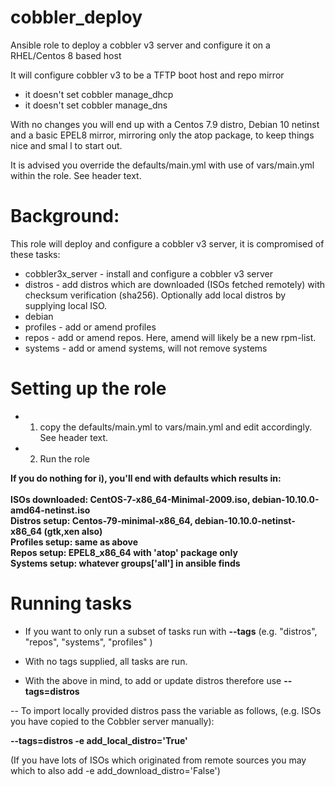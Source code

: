 # cobbler_deploy
Ansible role to deploy a cobbler v3 server and configure it on a RHEL/Centos 8 based host

It will configure cobbler v3 to be a TFTP boot host and repo mirror
- it doesn't set cobbler manage_dhcp
- it doesn't set cobbler manage_dns

With no changes you will end up with a Centos 7.9 distro, Debian 10 netinst and a basic EPEL8 mirror, mirroring only the atop package, to keep things nice and smal l to start out.

It is advised you override the defaults/main.yml with use of vars/main.yml within the role. See header text.

# Background:

This role will deploy and configure a cobbler v3 server, it is compromised of these tasks:

- cobbler3x_server - install and configure a cobbler v3 server
- distros - add distros which are downloaded (ISOs fetched remotely) with checksum verification (sha256). Optionally add local distros by supplying local ISO.
- debian
- profiles - add or amend profiles
- repos - add or amend repos. Here, amend will likely be a new rpm-list.
- systems - add or amend systems, will not remove systems


# Setting up the role

- 1) copy the defaults/main.yml to vars/main.yml and edit accordingly. See header text.
- 2) Run the role

**If you do nothing for i), you'll end with defaults which results in:<br><br>
   ISOs downloaded: CentOS-7-x86_64-Minimal-2009.iso, debian-10.10.0-amd64-netinst.iso<br>
   Distros setup: Centos-79-minimal-x86_64, debian-10.10.0-netinst-x86_64 (gtk,xen also)<br>
   Profiles setup: same as above<br>
   Repos setup: EPEL8_x86_64 with 'atop' package only<br>
   Systems setup: whatever groups['all'] in ansible finds**<br>

# Running tasks

- If you want to only run a subset of tasks run with __--tags__  (e.g. "distros", "repos", "systems", "profiles" )

- With no tags supplied, all tasks are run.

- With the above in mind, to add or update distros therefore use __--tags=distros__

-- To import locally provided distros pass the variable as follows, (e.g. ISOs you have copied to the Cobbler server manually):

__--tags=distros -e add_local_distro='True'__

  (If you have lots of ISOs which originated from remote sources you may which to also add -e add_download_distro='False')

